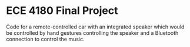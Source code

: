 # ECE 4180 Final Project
Code for a remote-controlled car with an integrated speaker which would be controlled by hand gestures controlling the speaker and a Bluetooth connection to control the music.
